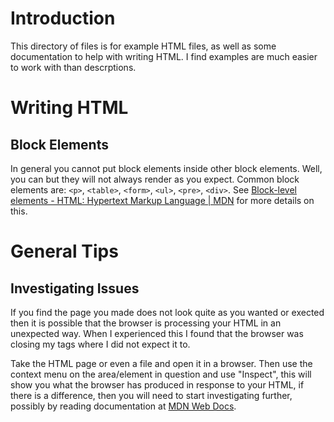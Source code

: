 # Introduction
This directory of files is for example HTML files, as well as some documentation to help with writing HTML. I find examples are much easier to work with than descrptions.

# Writing HTML

## Block Elements
In general you cannot put block elements inside other block elements. Well, you can but they will not always render as you expect. Common block elements are: `<p>`, `<table>`, `<form>`, `<ul>`, `<pre>`, `<div>`. See [Block-level elements - HTML: Hypertext Markup Language | MDN](https://developer.mozilla.org/en-US/docs/Web/HTML/Block-level_elements) for more details on this.

# General Tips

## Investigating Issues
If you find the page you made does not look quite as you wanted or exected then it is possible that the browser is processing your HTML in an unexpected way. When I experienced this I found that the browser was closing my tags where I did not expect it to.

Take the HTML page or even a file and open it in a browser. Then use the context menu on the area/element in question and use "Inspect", this will show you what the browser has produced in response to your HTML, if there is a difference, then you will need to start investigating further, possibly by reading documentation at [MDN Web Docs](https://developer.mozilla.org/en-US/docs/Web/HTML).
